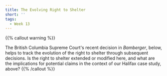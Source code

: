 ```yaml
---
title: The Evolving Right to Shelter
short: ''
tags:
  - Week 13
---
```


{{% callout warning %}} 

The British Columbia Supreme Court's recent decision in *Bamberger*, below, helps to track the evolution of the right to shelter through subsequent decisions. Is the right to shelter extended or modified here, and what are the implications for potential claims in the context of our Halifax case study, above? 
{{% /callout %}}
